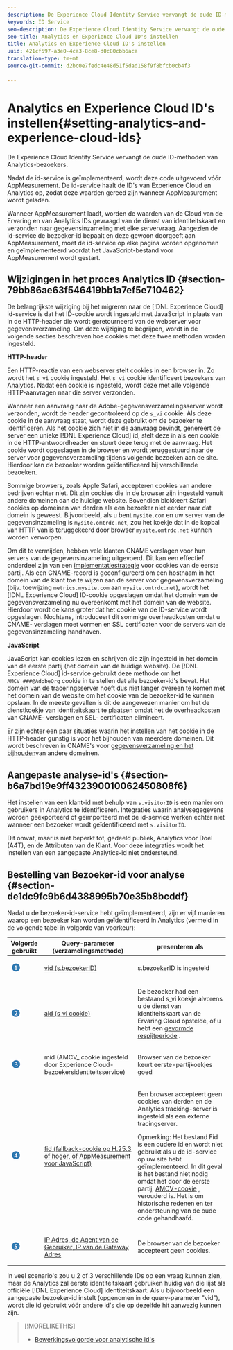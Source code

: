 ```yaml
---
description: De Experience Cloud Identity Service vervangt de oude ID-methoden van Analytics-bezoekers.
keywords: ID Service
seo-description: De Experience Cloud Identity Service vervangt de oude ID-methoden van Analytics-bezoekers.
seo-title: Analytics en Experience Cloud ID's instellen
title: Analytics en Experience Cloud ID's instellen
uuid: 421cf597-a3e0-4ca3-8ce8-d0c80cbb6aca
translation-type: tm+mt
source-git-commit: d2bc0e7fedc4e48d51f5dad158f9f8bfcb0cb4f3

---
```



# Analytics en Experience Cloud ID&#39;s instellen{#setting-analytics-and-experience-cloud-ids}

De Experience Cloud Identity Service vervangt de oude ID-methoden van Analytics-bezoekers.

Nadat de id-service is geïmplementeerd, wordt deze code uitgevoerd vóór AppMeasurement. De id-service haalt de ID&#39;s van Experience Cloud en Analytics op, zodat deze waarden gereed zijn wanneer AppMeasurement wordt geladen.

Wanneer AppMeasurement laadt, worden de waarden van de Cloud van de Ervaring en van Analytics IDs gevraagd van de dienst van identiteitskaart en verzonden naar gegevensinzameling met elke servervraag. Aangezien de id-service de bezoeker-id bepaalt en deze gewoon doorgeeft aan AppMeasurement, moet de id-service op elke pagina worden opgenomen en geïmplementeerd voordat het JavaScript-bestand voor AppMeasurement wordt gestart.

## Wijzigingen in het proces Analytics ID {#section-79bb86ae63f546419bb1a7ef5e710462}

De belangrijkste wijziging bij het migreren naar de [!DNL Experience Cloud] id-service is dat het ID-cookie wordt ingesteld met JavaScript in plaats van in de HTTP-header die wordt geretourneerd van de webserver voor gegevensverzameling. Om deze wijziging te begrijpen, wordt in de volgende secties beschreven hoe cookies met deze twee methoden worden ingesteld.

**HTTP-header**

Een HTTP-reactie van een webserver stelt cookies in een browser in. Zo wordt het `s_vi` cookie ingesteld. Het `s_vi` cookie identificeert bezoekers van Analytics. Nadat een cookie is ingesteld, wordt deze met alle volgende HTTP-aanvragen naar die server verzonden.

Wanneer een aanvraag naar de Adobe-gegevensverzamelingsserver wordt verzonden, wordt de header gecontroleerd op de `s_vi` cookie. Als deze cookie in de aanvraag staat, wordt deze gebruikt om de bezoeker te identificeren. Als het cookie zich niet in de aanvraag bevindt, genereert de server een unieke [!DNL Experience Cloud] id, stelt deze in als een cookie in de HTTP-antwoordheader en stuurt deze terug met de aanvraag. Het cookie wordt opgeslagen in de browser en wordt teruggestuurd naar de server voor gegevensverzameling tijdens volgende bezoeken aan de site. Hierdoor kan de bezoeker worden geïdentificeerd bij verschillende bezoeken.

Sommige browsers, zoals Apple Safari, accepteren cookies van andere bedrijven echter niet. Dit zijn cookies die in de browser zijn ingesteld vanuit andere domeinen dan de huidige website. Bovendien blokkeert Safari cookies op domeinen van derden als een bezoeker niet eerder naar dat domein is geweest. Bijvoorbeeld, als u bent `mysite.com` en uw server van de gegevensinzameling is `mysite.omtrdc.net`, zou het koekje dat in de kopbal van HTTP van is teruggekeerd door browser `mysite.omtrdc.net` kunnen worden verworpen.

Om dit te vermijden, hebben vele klanten CNAME verslagen voor hun servers van de gegevensinzameling uitgevoerd. Dit kan een effectief onderdeel zijn van een [implementatiestrategie](https://docs.adobe.com/content/help/en/core-services/interface/ec-cookies/cookies-first-party.html) voor cookies van de eerste partij. Als een CNAME-record is geconfigureerd om een hostnaam in het domein van de klant toe te wijzen aan de server voor gegevensverzameling (bijv. toewijzing `metrics.mysite.com` aan `mysite.omtrdc.net`), wordt het [!DNL Experience Cloud] ID-cookie opgeslagen omdat het domein van de gegevensverzameling nu overeenkomt met het domein van de website. Hierdoor wordt de kans groter dat het cookie van de ID-service wordt opgeslagen. Nochtans, introduceert dit sommige overheadkosten omdat u CNAME- verslagen moet vormen en SSL certificaten voor de servers van de gegevensinzameling handhaven.

**JavaScript**

JavaScript kan cookies lezen en schrijven die zijn ingesteld in het domein van de eerste partij (het domein van de huidige website). De [!DNL Experience Cloud] id-service gebruikt deze methode om het `AMCV_###@AdobeOrg` cookie in te stellen dat alle bezoeker-id&#39;s bevat. Het domein van de traceringsserver hoeft dus niet langer overeen te komen met het domein van de website om het cookie van de bezoeker-id te kunnen opslaan. In de meeste gevallen is dit de aangewezen manier om het de dienstkoekje van identiteitskaart te plaatsen omdat het de overheadkosten van CNAME- verslagen en SSL- certificaten elimineert.

Er zijn echter een paar situaties waarin het instellen van het cookie in de HTTP-header gunstig is voor het bijhouden van meerdere domeinen. Dit wordt beschreven in CNAME&#39;s voor [gegevensverzameling en het bijhouden](../../reference/analytics-reference/cname.md#concept-4df91f8a30ad4ec7a01eb943d579cc9d)van andere domeinen.

## Aangepaste analyse-id&#39;s {#section-b6a7bd19e9ff432390010062450808f6}

Het instellen van een klant-id met behulp van `s.visitorID` is een manier om gebruikers in Analytics te identificeren. Integraties waarin analysegegevens worden geëxporteerd of geïmporteerd met de id-service werken echter niet wanneer een bezoeker wordt geïdentificeerd met `s.visitorID`.

Dit omvat, maar is niet beperkt tot, gedeeld publiek, Analytics voor Doel (A4T), en de Attributen van de Klant. Voor deze integraties wordt het instellen van een aangepaste Analytics-id niet ondersteund.

## Bestelling van Bezoeker-id voor analyse {#section-de1dc9fc9b6d4388995b70e35b8bcddf}

Nadat u de bezoeker-id-service hebt geïmplementeerd, zijn er vijf manieren waarop een bezoeker kan worden geïdentificeerd in Analytics (vermeld in de volgende tabel in volgorde van voorkeur):

<table id="table_D267D36451F643D1BB68AF6FEAA6AD1A"> 
 <thead> 
  <tr> 
   <th colname="col1" class="entry"> Volgorde gebruikt </th> 
   <th colname="col2" class="entry"> Query-parameter (verzamelingsmethode) </th> 
   <th colname="col3" class="entry"> presenteren als </th> 
  </tr> 
 </thead>
 <tbody> 
  <tr> 
   <td colname="col1"> <p> <img id="image_9F3E58898A1B4F40BBDEF5ADE362E55C" src="assets/step1_icon.png" /> </p> </td> 
   <td colname="col2"> <p> <a href="https://docs.adobe.com/content/help/en/analytics/implementation/vars/config-vars/visitorid.html" format="http" scope="external"> vid (s.bezoekerID)</a> </p> </td> 
   <td colname="col3"> <p>s.bezoekerID is ingesteld </p> </td> 
  </tr> 
  <tr> 
   <td colname="col1"> <p> <img id="image_77A06981672745B6AEA8BB4D55911CCA" src="assets/step2_icon.png" /> </p> </td> 
   <td colname="col2"> <p> <a href="https://docs.adobe.com/content/help/en/core-services/interface/ec-cookies/cookies-analytics.html" format="http" scope="external"> aid (s_vi cookie)</a> </p> </td> 
   <td colname="col3"> <p>De bezoeker had een bestaand s_vi koekje alvorens u de dienst van identiteitskaart van de <span class="keyword"> Ervaring Cloud</span> opstelde, of u hebt een <a href="../../reference/analytics-reference/grace-period.md" format="dita" scope="local"> gevormde respijtperiode</a> . </p> </td> 
  </tr> 
  <tr> 
   <td colname="col1"> <p> <img id="image_0A950B1A6B004387AFEE8EED882739CB" src="assets/step3_icon.png" /> </p> </td> 
   <td colname="col2"> <p>mid (AMCV_ cookie ingesteld door Experience Cloud-bezoekersidentiteitsservice) </p> </td> 
   <td colname="col3"> <p>Browser van de bezoeker keurt eerste-partijkoekjes goed </p> </td> 
  </tr> 
  <tr> 
   <td colname="col1"> <p> <img id="image_6F0ED8FE3EF846CA8E6ECCC3C0070D85" src="assets/step4_icon.png" /> </p> </td> 
   <td colname="col2"> <p> <a href="https://docs.adobe.com/content/help/en/id-service/using/reference/analytics-reference/analytics-ids.html" format="http" scope="external"> fid (fallback-cookie op H.25.3 of hoger, of AppMeasurement voor JavaScript)</a> </p> </td> 
   <td colname="col3"> <p>Een browser accepteert geen cookies van derden en de Analytics tracking-server is ingesteld als een externe tracingserver. </p> <p> <p>Opmerking: Het bestand <span class="codeph"> Fid</span> is een oudere id en wordt niet gebruikt als u de id-service op uw site hebt geïmplementeerd. In dit geval is het <span class="codeph"> bestand</span> niet nodig omdat het door de eerste partij, <a href="../../introduction/cookies.md" format="dita" scope="local"> AMCV-cookie</a> , verouderd is. Het is om historische redenen en ter ondersteuning van de oude code gehandhaafd. </p> </p> </td> 
  </tr> 
  <tr> 
   <td colname="col1"> <p> <img id="image_23D8C0EB69EC4084BC237B5B98C036F4" src="assets/step5_icon.png" /> </p> </td> 
   <td colname="col2"> <p> <a href="https://docs.adobe.com/content/help/en/analytics/technotes/visitor-identification.html" format="http" scope="external"> IP Adres, de Agent van de Gebruiker, IP van de Gateway Adres</a> </p> </td> 
   <td colname="col3"> <p>De browser van de bezoeker accepteert geen cookies. </p> </td> 
  </tr> 
 </tbody> 
</table>

In veel scenario&#39;s zou u 2 of 3 verschillende IDs op een vraag kunnen zien, maar de Analytics zal eerste identiteitskaart gebruiken huidig van die lijst als officiële [!DNL Experience Cloud] identiteitskaart. Als u bijvoorbeeld een aangepaste bezoeker-id instelt (opgenomen in de query-parameter &quot;vid&quot;), wordt die id gebruikt vóór andere id&#39;s die op dezelfde hit aanwezig kunnen zijn.

>[!MORELIKETHIS]
>
>* [Bewerkingsvolgorde voor analytische id&#39;s](../../reference/analytics-reference/analytics-order-of-operations.md#concept-b92935b4fff545adb4773f3728bc15ef)

